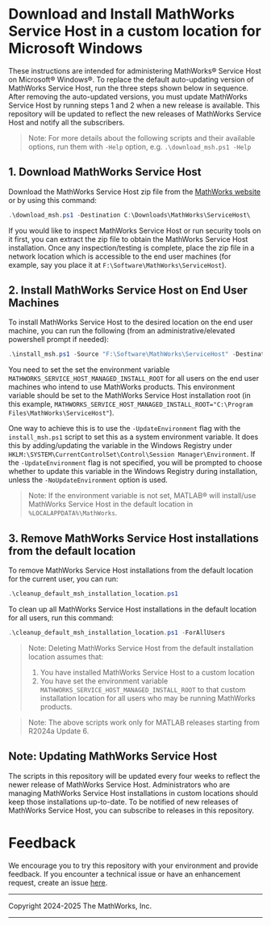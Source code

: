 # Download and Install MathWorks Service Host in a custom location for Microsoft Windows

These instructions are intended for administering MathWorks&reg; Service Host  on Microsoft&reg; Windows&reg;. To replace the default auto-updating version of MathWorks Service Host, run the three steps shown below in sequence. After removing the auto-updated versions, you must update MathWorks Service Host by running steps 1 and 2 when a new release is available. This repository will be updated to reflect the new releases of MathWorks Service Host and notify all the subscribers.

>Note: For more details about the following scripts and their available options, run them with `-Help` option, e.g. `.\download_msh.ps1 -Help`

## 1. Download MathWorks Service Host
Download the MathWorks Service Host zip file from the [MathWorks website](https://www.mathworks.com/MathWorksServiceHost/win64/managed.zip) or by using this command:
```ps1
.\download_msh.ps1 -Destination C:\Downloads\MathWorks\ServiceHost\
```
If you would like to inspect MathWorks Service Host or run security tools on it first, you can extract the zip file to obtain the MathWorks Service Host installation. Once any inspection/testing is complete, place the zip file in a network location which is accessible to the end user machines (for example, say you place it at `F:\Software\MathWorks\ServiceHost`).

## 2. Install MathWorks Service Host on End User Machines
To install MathWorks Service Host to the desired location on the end user machine, you can run the following (from an administrative/elevated powershell prompt if needed):
```ps1
.\install_msh.ps1 -Source "F:\Software\MathWorks\ServiceHost" -Destination "C:\Program Files\MathWorks\ServiceHost"
```

You need to set the set the environment variable `MATHWORKS_SERVICE_HOST_MANAGED_INSTALL_ROOT` for all users on the end user machines who intend to use MathWorks products. This environment variable should be set to the MathWorks Service Host installation root (in this example, `MATHWORKS_SERVICE_HOST_MANAGED_INSTALL_ROOT="C:\Program Files\MathWorks\ServiceHost"`).

One way to achieve this is to use the `-UpdateEnvironment` flag with the `install_msh.ps1` script to set this as a system environment variable. It does this by adding/updating the variable in the Windows Registry under `HKLM:\SYSTEM\CurrentControlSet\Control\Session Manager\Environment`. If the `-UpdateEnvironment` flag is not specified, you will be prompted to choose whether to update this variable in the Windows Registry during installation, unless the `-NoUpdateEnvironment` option is used.

>Note: If the environment variable is not set, MATLAB&reg; will install/use MathWorks Service Host in the default location in `%LOCALAPPDATA%\MathWorks`.

## 3. Remove MathWorks Service Host installations from the default location
To remove MathWorks Service Host installations from the default location for the current user, you can run:
```ps1
.\cleanup_default_msh_installation_location.ps1
```

To clean up all MathWorks Service Host installations in the default location for all users, run this command:
```ps1
.\cleanup_default_msh_installation_location.ps1 -ForAllUsers
```

>Note: Deleting MathWorks Service Host from the default installation location assumes that:
> 1. You have installed MathWorks Service Host to a custom location
> 2. You have set the environment variable `MATHWORKS_SERVICE_HOST_MANAGED_INSTALL_ROOT` to that custom installation location for all users who may be running MathWorks products.

>Note: The above scripts work only for MATLAB releases starting from R2024a Update 6.

## Note: Updating MathWorks Service Host
The scripts in this repository will be updated every four weeks to reflect the newer release of MathWorks Service Host. Administrators who are managing MathWorks Service Host installations in custom locations should keep those installations up-to-date. To be notified of new releases of MathWorks Service Host, you can subscribe to releases in this repository.

# Feedback
We encourage you to try this repository with your environment and provide feedback. If you encounter a technical issue or have an enhancement request, create an issue [here](https://github.com/mathworks-ref-arch/administer-mathworks-service-host/issues).

----

Copyright 2024-2025 The MathWorks, Inc.

----
